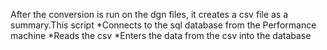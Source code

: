 After the conversion is run on the dgn files, it creates a csv file as a summary.This script
*Connects to the sql database from the Performance machine
*Reads the csv
*Enters the data from the csv into the database